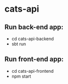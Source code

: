 # cats-api

## Run back-end app:

* cd cats-api-backend
* sbt run

## Run front-end app:

* cd cats-api-frontend
* npm start
